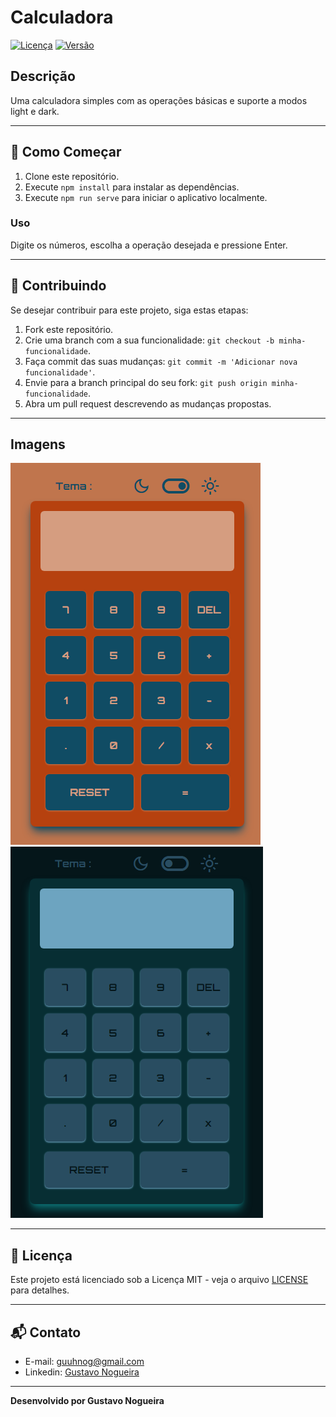 # Calculadora

[![Licença](https://img.shields.io/badge/Licença-MIT-blue.svg)](LICENSE)
[![Versão](https://img.shields.io/badge/Versão-1.0.0-brightgreen.svg)](CHANGELOG.md)

## Descrição

Uma calculadora simples com as operações básicas e suporte a modos light e dark.

---

## 🚀 Como Começar

1. Clone este repositório.
2. Execute `npm install` para instalar as dependências.
3. Execute `npm run serve` para iniciar o aplicativo localmente.

### Uso

Digite os números, escolha a operação desejada e pressione Enter.

---

## 🤝 Contribuindo

Se desejar contribuir para este projeto, siga estas etapas:

1. Fork este repositório.
2. Crie uma branch com a sua funcionalidade: `git checkout -b minha-funcionalidade`.
3. Faça commit das suas mudanças: `git commit -m 'Adicionar nova funcionalidade'`.
4. Envie para a branch principal do seu fork: `git push origin minha-funcionalidade`.
5. Abra um pull request descrevendo as mudanças propostas.

---

##  Imagens
![Modo Light](image.png)
![Modo Dark](image-1.png)

---

## 📝 Licença

Este projeto está licenciado sob a Licença MIT - veja o arquivo [LICENSE](LICENSE) para detalhes.

---

## 📬 Contato

- E-mail: guuhnog@gmail.com
- Linkedin: [Gustavo Nogueira](https://www.linkedin.com/in/gustavo-henrique-nogueira-deranzani-bicudo-11659a221/)

---

**Desenvolvido por Gustavo Nogueira**

